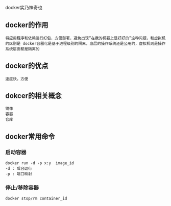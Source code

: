docker实乃神奇也

## docker的作用
	将应用程序和依赖进行打包，方便部署，避免出现“在我的机器上是好好的”这种问题，和虚拟机的区别是 docker容器化是基于进程级别的隔离，底层的操作系统还是公用的，虚拟机则是操作系统层面都是隔离的


## docker的优点
	速度快，方便

## dokcer的相关概念
	镜像  
	容器
	仓库
	

## docker常用命令

### 启动容器
	docker run -d -p x:y  image_id
	-d : 后台运行
	-p : 端口映射
	
### 停止/移除容器
	docker stop/rm container_id	

